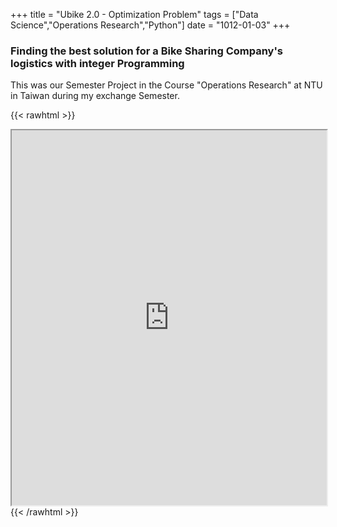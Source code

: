 +++
title = "Ubike 2.0 - Optimization Problem"
tags = ["Data Science","Operations Research","Python"]
date = "1012-01-03"
+++
### Finding the best solution for a Bike Sharing Company's logistics with integer Programming

This was our Semester Project in the Course "Operations Research" at NTU in Taiwan during my exchange Semester.

{{< rawhtml >}}
<iframe src="https://dawsondev.github.io/pdfs/Ubike2-Project.pdf" width="100%" height="600px"></iframe>
{{< /rawhtml >}}